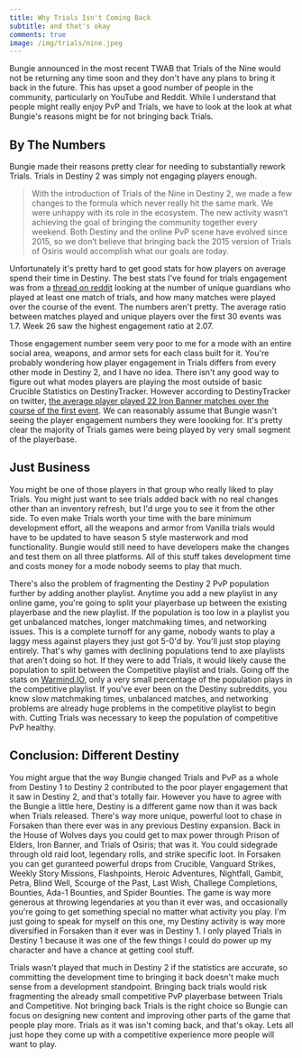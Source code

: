 ```yaml
---
title: Why Trials Isn't Coming Back
subtitle: and that's okay
comments: true 
image: /img/trials/nine.jpeg
---
```


   Bungie announced in the most recent TWAB that Trials of the Nine would not be returning any time soon and they don't have any plans to bring it back in the future. This has upset a good number of people in the community, particularly on YouTube and Reddit. While I understand that people might really enjoy PvP and Trials, we have to look at the look at what Bungie's reasons might be for not bringing back Trials. 
   
## By The Numbers

Bungie made their reasons pretty clear for needing to substantially rework Trials. Trials in Destiny 2 was simply not engaging players enough. 

> With the introduction of Trials of the Nine in Destiny 2, we made a few changes to the formula which never really hit the same mark. We were unhappy with its role in the ecosystem. The new activity wasn’t achieving the goal of bringing the community together every weekend. Both Destiny and the online PvP scene have evolved since 2015, so we don’t believe that bringing back the 2015 version of Trials of Osiris would accomplish what our goals are today.

  Unfortunately it's pretty hard to get good stats for how players on average spend their time in Destiny. The best stats I've found for trials engagement was from a [thread on reddit](https://www.reddit.com/r/DestinyTheGame/comments/8f57kb/trials_player_statistics_matchesguardians_per/) looking at the number of unique guardians who played at least one match of trials, and how many matches were played over the course of the event. The numbers aren't pretty. The average ratio between matches played and unique players over the first 30 events was 1.7. Week 26 saw the highest engagement ratio at 2.07. 

  Those engagement number seem very poor to me for a mode with an entire social area, weapons, and armor sets for each class built for it. You're probably wondering how player engagement in Trials differs from every other mode in Destiny 2, and I have no idea. There isn't any good way to figure out what modes players are playing the most outside of basic Crucible Statistics on DestinyTracker. However according to DestinyTracker on twitter, [the average player played 22 Iron Banner matches over the course of the first event](https://twitter.com/destinytrack/status/919378757743468544?lang=en). We can reasonably assume that Bungie wasn't seeing the player engagement numbers they were loooking for. It's pretty clear the majority of Trials games were being played by very small segment of the playerbase. 

## Just Business

  You might be one of those players in that group who really liked to play Trials. You might just want to see trials added back with no real changes other than an inventory refresh, but I'd urge you to see it from the other side. To even make Trials worth your time with the bare minimum development effort, all the weapons and armor from Vanilla trials would have to be updated to have season 5 style masterwork and mod functionality. Bungie would still need to have developers make the changes and test them on all three platforms. All of this stuff takes development time and costs money for a mode nobody seems to play that much. 

  There's also the problem of fragmenting the Destiny 2 PvP population further by adding another playlist. Anytime you add a new playlist in any online game, you're going to split your playerbase up between the existing playerbase and the new playlist. If the population is too low in a playlist you get unbalanced matches, longer matchmaking times, and networking issues. This is a complete turnoff for any game, nobody wants to play a laggy mess against players they just got 5-0'd by. You'll just stop playing entirely. That's why games with declining populations tend to axe playlists that aren't doing so hot. If they were to add Trials, it would likely cause the population to split between the Competitive playlist and trials. Going off the stats on [Warmind.IO](https://warmind.io/activity), only a very small percentage of the population plays in the competitive playlist. If you've ever been on the Destiny subreddits, you know slow matchmaking times, unbalanced matches, and networking problems are already huge problems in the competitive playlist to begin with. Cutting Trials was necessary to keep the population of competitive PvP healthy.

## Conclusion: Different Destiny 

You might argue that the way Bungie changed Trials and PvP as a whole from Destiny 1 to Destiny 2 contributed to the poor player engagement that it saw in Destiny 2, and that's totally fair. However you have to agree with the Bungie a little here, Destiny is a different game now than it was back when Trials released. There's way more unique, powerful loot to chase in Forsaken than there ever was in any previous Destiny expansion. Back in the House of Wolves days you could get to max power through Prison of Elders, Iron Banner, and Trials of Osiris; that was it. You could sidegrade through old raid loot, legendary rolls, and strike specific loot. In Forsaken you can get guranteed powerful drops from Crucible, Vanguard Strikes, Weekly Story Missions, Flashpoints, Heroic Adventures, Nightfall, Gambit, Petra, Blind Well, Scourge of the Past, Last Wish, Challege Completions, Bounties, Ada-1 Bounties, and Spider Bounties. The game is way more generous at throwing legendaries at you than it ever was, and occasionally you're going to get something special no matter what activity you play. I'm just going to speak for myself on this one, my Destiny activity is way more diversified in Forsaken than it ever was in Destiny 1. I only played Trials in Destiny 1 because it was one of the few things I could do power up my character and have a chance at getting cool stuff.

Trials wasn't played that much in Destiny 2 if the statistics are accurate, so committing the development time to bringing it back doesn't make much sense from a development standpoint. Bringing back trials would risk fragmenting the already small competitive PvP playerbase between Trials and Competitive. Not bringing back Trials is the right choice so Bungie can focus on designing new content and improving other parts of the game that people play more. Trials as it was isn't coming back, and that's okay. Lets all just hope they come up with a competitive experience more people will want to play. 



